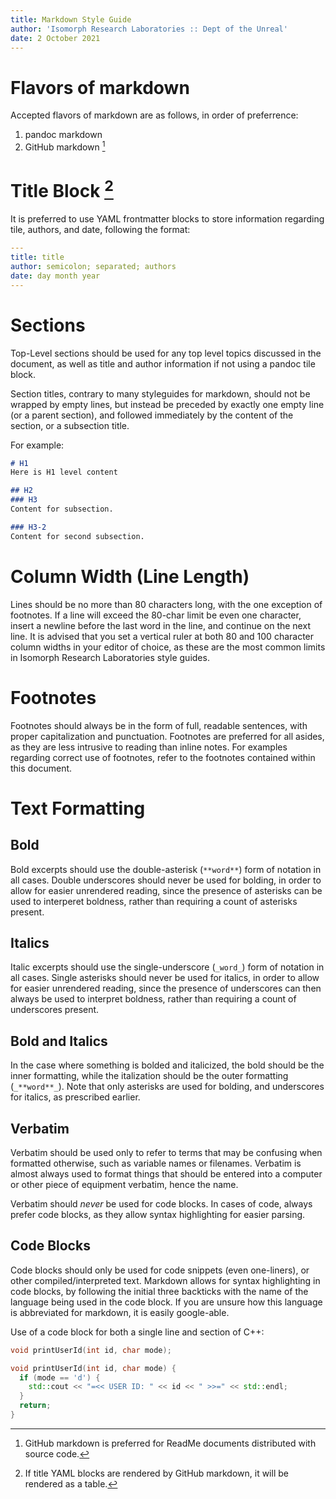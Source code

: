 ```yaml
---
title: Markdown Style Guide
author: 'Isomorph Research Laboratories :: Dept of the Unreal'
date: 2 October 2021
---
```


# Flavors of markdown
Accepted flavors of markdown are as follows, in order of preferrence:

  1. pandoc markdown
  2. GitHub markdown [^1]

[^1]: GitHub markdown is preferred for ReadMe documents distributed with source code.

# Title Block [^2]
It is preferred to use YAML frontmatter blocks to store information regarding
tile, authors, and date, following the format:
```yaml
---
title: title
author: semicolon; separated; authors
date: day month year
---
```
[^2]: If title YAML blocks are rendered by GitHub markdown, it will be rendered as a table.

# Sections
Top-Level sections should be used for any top level topics discussed in the
document, as well as title and author information if not using a pandoc
tile block.

Section titles, contrary to many styleguides for markdown, should not be wrapped
by empty lines, but instead be preceded by exactly one empty line
(or a parent section), and followed immediately by the content of the section,
or a subsection title.

For example:
```markdown
# H1
Here is H1 level content

## H2
### H3
Content for subsection.

### H3-2
Content for second subsection.
```

# Column Width (Line Length)
Lines should be no more than 80 characters long, with the one exception of
footnotes. If a line will exceed the 80-char limit be even one character,
insert a newline before the last word in the line, and continue on the next
line. It is advised that you set a vertical ruler at both 80 and 100 character
column widths in your editor of choice, as these are the most common limits
in Isomorph Research Laboratories style guides.

# Footnotes
Footnotes should always be in the form of full, readable sentences, with proper
capitalization and punctuation. Footnotes are preferred for all asides, as they
are less intrusive to reading than inline notes. For examples regarding correct
use of footnotes, refer to the footnotes contained within this document.

# Text Formatting
## Bold
Bold excerpts should use the double-asterisk (`**word**`) form of notation
in all cases. Double underscores should never be used for bolding, in order to
allow for easier unrendered reading, since the presence of asterisks can be used
to interperet boldness, rather than requiring a count of asterisks present.

## Italics
Italic excerpts should use the single-underscore (`_word_`) form of notation
in all cases. Single asterisks should never be used for italics, in order to
allow for easier unrendered reading, since the presence of underscores can then
always be used to interpret boldness, rather than requiring a count of
underscores present.

## Bold and Italics
In the case where something is bolded and italicized, the bold should be the
inner formatting, while the italization should be the outer formatting
(`_**word**_`). Note that only asterisks are used for bolding, and underscores
for italics, as prescribed earlier.

## Verbatim
Verbatim should be used only to refer to terms that may be confusing when
formatted otherwise, such as variable names or filenames. Verbatim is almost
always used to format things that should be entered into a computer or other
piece of equipment verbatim, hence the name.

Verbatim should _never_ be used for code blocks. In cases of code, always prefer
code blocks, as they allow syntax highlighting for easier parsing.

## Code Blocks
Code blocks should only be used for code snippets (even one-liners), or other
compiled/interpreted text. Markdown allows for syntax highlighting in code
blocks, by following the initial three backticks with the name of the language
being used in the code block. If you are unsure how this language is
abbreviated for markdown, it is easily google-able.

Use of a code block for both a single line and section of C++:

```cpp
void printUserId(int id, char mode);
```

```cpp
void printUserId(int id, char mode) {
  if (mode == 'd') {
    std::cout << "=<< USER ID: " << id << " >>=" << std::endl;
  }
  return;
}
```